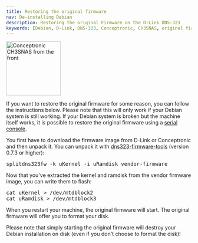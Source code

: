 ```yaml
---
title: Restoring the original firmware
nav: De-installing Debian
description: Restoring the original Firmware on the D-Link DNS-323
keywords: [Debian, D-Link, DNS-323, Conceptronic, CH3SNAS, original firmware]
---
```


<div class="right">
<img src = "../images/r_ch3snas_front.jpg" class="border" alt="Conceptronic CH3SNAS from the front" width="148" height="146" />
</div>

If you want to restore the original firmware for some reason, you can
follow the instructions below.  Please note that this will only work if
your Debian system is still working.  If your Debian system is broken but
the machine itself works, it is possible to restore the original firmware
using a <a href = "../recovery/">serial console</a>.

You first have to download the firmware image from D-Link or Conceptronic
and then unpack it.  You can unpack it with <a href =
"http://theshed.hezmatt.org/dns323-firmware-tools/">dns323-firmware-tools</a>
(version 0.7.3 or higher):

<div class="code">
<pre>
splitdns323fw -k uKernel -i uRamdisk vendor-firmware
</pre>
</div>

Now that you've extracted the kernel and ramdisk from the vendor firmware
image, you can write them to flash:

<div class="code">
<pre>
cat uKernel &gt; /dev/mtdblock2
cat uRamdisk &gt; /dev/mtdblock3
</pre>
</div>

When you restart your machine, the original firmware will start.  The
original firmware will offer you to format your disk.

Please note that simply starting the original firmware will destroy your
Debian installation on disk (even if you don't choose to format the disk)!

